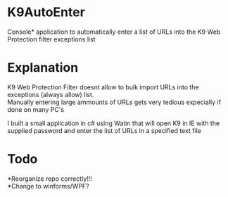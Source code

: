# K9AutoEnter
Console* application to automatically enter a list of URLs into the K9 Web Protection filter exceptions list

# Explanation
K9 Web Protection Filter doesnt allow to bulk import URLs into the exceptions (always allow) list.  
Manually entering large ammounts of URLs gets very tedious expecially if done on many PC's

I built a small application in c# using Watin that will open K9 in IE with the supplied password and enter the list of URLs in a specified text file

# Todo
*Reorganize repo correctly!!!  
*Change to winforms/WPF?
